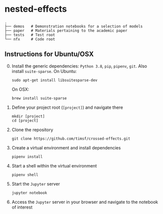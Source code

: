 # nested-effects

    .
    ├── demos   # Demonstration notebooks for a selection of models
    ├── paper   # Materials pertaining to the academic paper
    ├── tests   # Test root
    └── nfx     # Code root


## Instructions for Ubuntu/OSX

0. Install the generic dependencies: `Python 3.8`, `pip`, `pipenv`, `git`. Also install `suite-sparse`. On Ubuntu:

    ```shell
    sudo apt-get install libsuitesparse-dev
    ```

    On OSX:

    ```shell
    brew install suite-sparse
    ```

1. Define your project root (`[project]`) and navigate there

    ```shell
    mkdir [project]
    cd [project]
    ```

2. Clone the repository

    ```shell
    git clone https://github.com/timsf/crossed-effects.git
    ```

3. Create a virtual environment and install dependencies

    ```shell
    pipenv install
    ```

4. Start a shell within the virtual environment

    ```shell
    pipenv shell
    ```

5. Start the `Jupyter` server

    ```shell
    jupyter notebook
    ```

6. Access the `Jupyter` server in your browser and navigate to the notebook of interest
